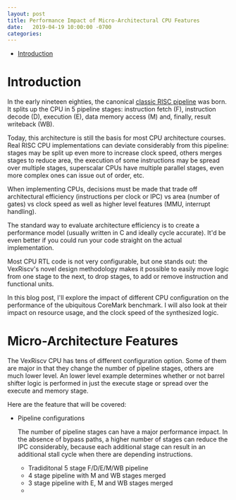 ```yaml
---
layout: post
title: Performance Impact of Micro-Architectural CPU Features
date:   2019-04-19 10:00:00 -0700
categories:
---
```


* [Introduction](#Introduction)

# Introduction

In the early nineteen eighties, the canonical [classic RISC pipeline](https://en.wikipedia.org/wiki/Classic_RISC_pipeline) was born.
It splits up the CPU in 5 pipeline stages: instruction fetch (F), instruction decode (D), execution (E), 
data memory access (M) and, finally, result writeback (WB).

Today, this architecture is still the basis for most CPU architecture courses.  Real RISC CPU implementations can deviate considerably from this pipeline: stages may be split up even more to increase
clock speed, others merges stages to reduce area, the execution of some instructions may be spread over multiple stages, 
superscalar CPUs have multiple parallel stages, even more complex ones can issue out of order, etc.

When implementing CPUs, decisions must be made that trade off architectural efficiency (instructions per clock or IPC) vs
area (number of gates) vs clock speed as well as higher level features (MMU, interrupt handling).

The standard way to evaluate architecture efficiency is to create a performance model (usually written in C and ideally
cycle accurate). It'd be even better if you could run your code straight on the actual implementation.

Most CPU RTL code is not very configurable, but one stands out: the VexRiscv's novel design methodology makes it
possible to easily move logic from one stage to the next, to drop stages, to add or remove instruction and functional
units.

In this blog post, I'll explore the impact of different CPU configuration on the performance of the ubiquitous CoreMark
benchmark. I will also look at their impact on resource usage, and the clock speed of the synthesized logic.

# Micro-Architecture Features

The VexRiscv CPU has tens of different configuration option. Some of them are major in that they change the number
of pipeline stages, others are much lower level. An lower level example determines whether or not barrel shifter
logic is performed in just the execute stage or spread over the execute and memory stage.

Here are the feature that will be covered:

* Pipeline configurations 

    The number of pipeline stages can have a major performance impact. In the absence of bypass paths, a higher
    number of stages can reduce the IPC considerably, because each additional stage can result in an additional
    stall cycle when there are depending instructions.

    * Tradiditonal 5 stage F/D/E/M/WB pipeline
    * 4 stage pipeline with M and WB stages merged
    * 3 stage pipeline with E, M and WB stages merged
    * 




